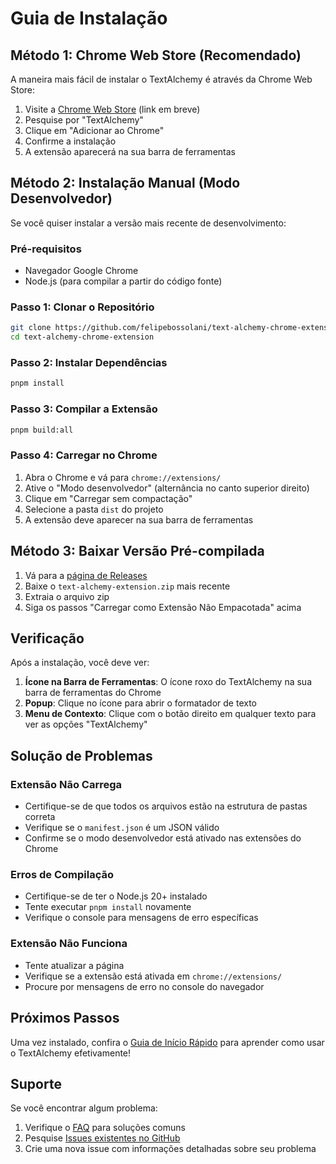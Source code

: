 # Guia de Instalação

## Método 1: Chrome Web Store (Recomendado)

A maneira mais fácil de instalar o TextAlchemy é através da Chrome Web Store:

1. Visite a [Chrome Web Store](https://chrome.google.com/webstore) (link em breve)
2. Pesquise por "TextAlchemy"
3. Clique em "Adicionar ao Chrome"
4. Confirme a instalação
5. A extensão aparecerá na sua barra de ferramentas

## Método 2: Instalação Manual (Modo Desenvolvedor)

Se você quiser instalar a versão mais recente de desenvolvimento:

### Pré-requisitos
- Navegador Google Chrome
- Node.js (para compilar a partir do código fonte)

### Passo 1: Clonar o Repositório
```bash
git clone https://github.com/felipebossolani/text-alchemy-chrome-extension.git
cd text-alchemy-chrome-extension
```

### Passo 2: Instalar Dependências
```bash
pnpm install
```

### Passo 3: Compilar a Extensão
```bash
pnpm build:all
```

### Passo 4: Carregar no Chrome
1. Abra o Chrome e vá para `chrome://extensions/`
2. Ative o "Modo desenvolvedor" (alternância no canto superior direito)
3. Clique em "Carregar sem compactação"
4. Selecione a pasta `dist` do projeto
5. A extensão deve aparecer na sua barra de ferramentas

## Método 3: Baixar Versão Pré-compilada

1. Vá para a [página de Releases](https://github.com/felipebossolani/text-alchemy-chrome-extension/releases)
2. Baixe o `text-alchemy-extension.zip` mais recente
3. Extraia o arquivo zip
4. Siga os passos "Carregar como Extensão Não Empacotada" acima

## Verificação

Após a instalação, você deve ver:

1. **Ícone na Barra de Ferramentas**: O ícone roxo do TextAlchemy na sua barra de ferramentas do Chrome
2. **Popup**: Clique no ícone para abrir o formatador de texto
3. **Menu de Contexto**: Clique com o botão direito em qualquer texto para ver as opções "TextAlchemy"

## Solução de Problemas

### Extensão Não Carrega
- Certifique-se de que todos os arquivos estão na estrutura de pastas correta
- Verifique se o `manifest.json` é um JSON válido
- Confirme se o modo desenvolvedor está ativado nas extensões do Chrome

### Erros de Compilação
- Certifique-se de ter o Node.js 20+ instalado
- Tente executar `pnpm install` novamente
- Verifique o console para mensagens de erro específicas

### Extensão Não Funciona
- Tente atualizar a página
- Verifique se a extensão está ativada em `chrome://extensions/`
- Procure por mensagens de erro no console do navegador

## Próximos Passos

Uma vez instalado, confira o [Guia de Início Rápido](/pt/quick-start) para aprender como usar o TextAlchemy efetivamente!

## Suporte

Se você encontrar algum problema:

1. Verifique o [FAQ](/pt/faq) para soluções comuns
2. Pesquise [Issues existentes no GitHub](https://github.com/felipebossolani/text-alchemy-chrome-extension/issues)
3. Crie uma nova issue com informações detalhadas sobre seu problema 